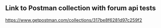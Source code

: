 #

## Link to Postman collection with forum api tests
https://www.getpostman.com/collections/317be8f6281d97c259f2